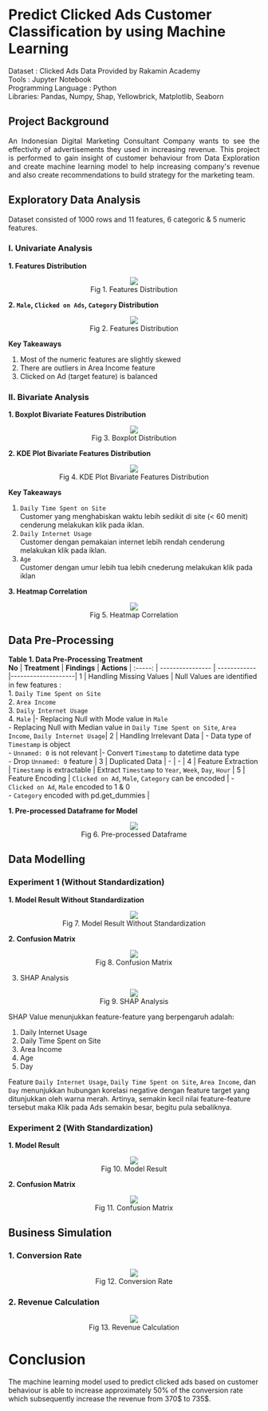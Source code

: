 # Predict Clicked Ads Customer Classification by using Machine Learning


Dataset : Clicked Ads Data Provided by Rakamin Academy 
<br>
Tools : Jupyter Notebook 
<br>
Programming Language : Python
<br>
Libraries: Pandas, Numpy, Shap, Yellowbrick, Matplotlib, Seaborn
<br>

## Project Background
<div align="justify">  An Indonesian Digital Marketing Consultant Company wants to see the effectivity of advertisements they used in increasing revenue. This project is performed to gain insight of customer behaviour from Data Exploration and create machine learning model to help increasing company's revenue and also create recommendations to build strategy for the marketing team. </div>

## Exploratory Data Analysis
Dataset consisted of 1000 rows and 11 features, 6 categoric & 5 numeric features.

### I. Univariate Analysis
**1. Features Distribution**
<p align="center">
  <img src= "https://github.com/jedijm/Predict-Clicked-Ads-Customer-Classification/blob/main/asset/histplot.png"> <br>
Fig 1. Features Distribution
</p>

**2. `Male`, `Clicked on Ads`, `Category` Distribution**
<p align="center">
  <img src= "https://github.com/jedijm/Predict-Clicked-Ads-Customer-Classification/blob/main/asset/category.png"> <br>
Fig 2. Features Distribution
</p>

**Key Takeaways** <br>
1. Most of the numeric features are slightly skewed <br>
2. There are outliers in Area Income feature <br>
3. Clicked on Ad (target feature) is balanced <br>

### II. Bivariate Analysis
**1. Boxplot Bivariate Features Distribution**
<p align="center">
  <img src= "https://github.com/jedijm/Predict-Clicked-Ads-Customer-Classification/blob/main/asset/boxplot_bivariate.png"> <br>
Fig 3. Boxplot Distribution
</p>

**2. KDE Plot Bivariate Features Distribution**
<p align="center">
  <img src= "https://github.com/jedijm/Predict-Clicked-Ads-Customer-Classification/blob/main/asset/kdeplot.png"> <br>
Fig 4. KDE Plot Bivariate Features Distribution
</p>

**Key Takeaways** <br>
1. `Daily Time Spent on Site` <br>
Customer yang menghabiskan waktu lebih sedikit di site (< 60 menit) cenderung melakukan klik pada iklan. <br>
2. `Daily Internet Usage` <br>
Customer dengan pemakaian internet lebih rendah cenderung melakukan klik pada iklan. <br>
3. `Age` <br>
Customer dengan umur lebih tua lebih cnederung melakukan klik pada iklan <br>

**3. Heatmap Correlation**
<p align="center">
  <img src= "https://github.com/jedijm/Predict-Clicked-Ads-Customer-Classification/blob/main/asset/heatmap.png"> <br>
Fig 5. Heatmap Correlation
</p>

## Data Pre-Processing

**Table 1. Data Pre-Processing Treatment** <br>
**No**  |     **Treatment**      |    **Findings**     |    **Actions**     |
:-----: |    ----------------    |    ------------     |--------------------|
1 |   Handling Missing Values    |    Null Values are identified in few features : <br> 1. `Daily Time Spent on Site` <br> 2. `Area Income` <br> 3. `Daily Internet Usage` <br> 4. `Male`    |- Replacing Null with Mode value in `Male` <br> - Replacing Null with Median value in `Daily Time Spent on Site`, `Area Income`, `Daily Internet Usage`|
2 |   Handling Irrelevant Data     |    - Data type of `Timestamp` is object <br> - `Unnamed: 0` is not relevant |- Convert `Timestamp` to datetime data type <br> - Drop `Unnamed: 0` feature |
3 |    Duplicated Data    | - | - |
4 |  Feature Extraction | `Timestamp` is extractable | Extract `Timestamp` to `Year`, `Week`, `Day`, `Hour` |
5 | Feature Encoding | `Clicked on Ad`, `Male`, `Category` can be encoded | - `Clicked on Ad`, `Male` encoded to 1 & 0 <br> - `Category` encoded with pd.get_dummies |

**1. Pre-processed Dataframe for Model**
<p align="center">
  <img src= "https://github.com/jedijm/Predict-Clicked-Ads-Customer-Classification/blob/main/asset/df_model.png"> <br>
Fig 6. Pre-processed Dataframe
</p>

## Data Modelling
 
### Experiment 1 (Without Standardization)

**1. Model Result Without Standardization**
<p align="center">
  <img src= "https://github.com/jedijm/Predict-Clicked-Ads-Customer-Classification/blob/main/asset/without_stand.png"> <br>
Fig 7. Model Result Without Standardization
</p>

**2. Confusion Matrix**
<p align="center">
  <img src= "https://github.com/jedijm/Predict-Clicked-Ads-Customer-Classification/blob/main/asset/matrix_unstandardized.png"> <br>
Fig 8. Confusion Matrix
</p>

3. SHAP Analysis
<p align="center">
  <img src= "https://github.com/jedijm/Predict-Clicked-Ads-Customer-Classification/blob/main/asset/shap.png"> <br>
Fig 9. SHAP Analysis
</p>

SHAP Value menunjukkan feature-feature yang berpengaruh adalah: <br>
1. Daily Internet Usage <br>
2. Daily Time Spent on Site <br>
3. Area Income <br>
4. Age <br>
5. Day <br>

Feature `Daily Internet Usage`, `Daily Time Spent on Site`, `Area Income`, dan `Day` menunjukkan hubungan korelasi negative dengan feature target yang ditunjukkan oleh warna merah. Artinya, semakin kecil nilai feature-feature tersebut maka Klik pada Ads semakin besar, begitu pula sebaliknya.

### Experiment 2 (With Standardization)
**1. Model Result**
<p align="center">
  <img src= "https://github.com/jedijm/Predict-Clicked-Ads-Customer-Classification/blob/main/asset/standardized.png"> <br>
Fig 10. Model Result
</p>

**2. Confusion Matrix**
<p align="center">
  <img src= "https://github.com/jedijm/Predict-Clicked-Ads-Customer-Classification/blob/main/asset/matrix_stand.png"> <br>
Fig 11. Confusion Matrix
</p>

## Business Simulation
### 1. Conversion Rate
<p align="center">
  <img src= "https://github.com/jedijm/Predict-Clicked-Ads-Customer-Classification/blob/main/asset/crt.png"> <br>
Fig 12. Conversion Rate
</p>

### 2. Revenue Calculation
<p align="center">
  <img src= "https://github.com/jedijm/Predict-Clicked-Ads-Customer-Classification/blob/main/asset/revenue.png"> <br>
Fig 13. Revenue Calculation
</p>

# Conclusion
The machine learning model used to predict clicked ads based on customer behaviour is able to increase approximately 50% of the conversion rate which subsequently increase the revenue from 370$ to 735$.
